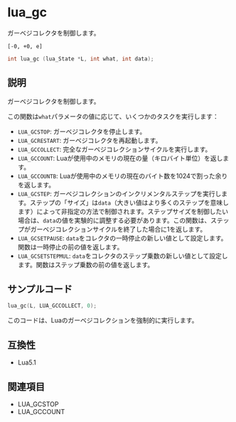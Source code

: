 # lua_gc

ガーベジコレクタを制御します。

`[-0, +0, e]`

```c
int lua_gc (lua_State *L, int what, int data);
```

## 説明

ガーベジコレクタを制御します。

この関数は`what`パラメータの値に応じて、いくつかのタスクを実行します：

- `LUA_GCSTOP`: ガーベジコレクタを停止します。
- `LUA_GCRESTART`: ガーベジコレクタを再起動します。
- `LUA_GCCOLLECT`: 完全なガーベジコレクションサイクルを実行します。
- `LUA_GCCOUNT`: Luaが使用中のメモリの現在の量（キロバイト単位）を返します。
- `LUA_GCCOUNTB`: Luaが使用中のメモリの現在のバイト数を1024で割った余りを返します。
- `LUA_GCSTEP`: ガーベジコレクションのインクリメンタルステップを実行します。ステップの「サイズ」は`data`（大きい値はより多くのステップを意味します）によって非指定の方法で制御されます。ステップサイズを制御したい場合は、`data`の値を実験的に調整する必要があります。この関数は、ステップがガーベジコレクションサイクルを終了した場合に1を返します。
- `LUA_GCSETPAUSE`: `data`をコレクタの一時停止の新しい値として設定します。関数は一時停止の前の値を返します。
- `LUA_GCSETSTEPMUL`: `data`をコレクタのステップ乗数の新しい値として設定します。関数はステップ乗数の前の値を返します。

## サンプルコード

```c
lua_gc(L, LUA_GCCOLLECT, 0);
```

このコードは、Luaのガーベジコレクションを強制的に実行します。

## 互換性

- Lua5.1

## 関連項目

- LUA_GCSTOP
- LUA_GCCOUNT